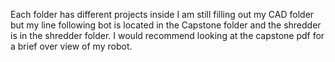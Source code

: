 Each folder has different projects inside I am still filling out my CAD folder but my line following bot is located in the Capstone folder and the shredder is in the shredder folder. I would recommend looking at the capstone pdf for a brief over view of my robot.
